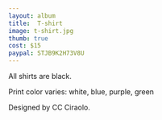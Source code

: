 ```yaml
---
layout: album
title:  T-shirt
image: t-shirt.jpg
thumb: true
cost: $15
paypal: STJB9K2H73V8U
---
```

All shirts are black.

Print color varies: white, blue, purple, green

Designed by CC Ciraolo.

